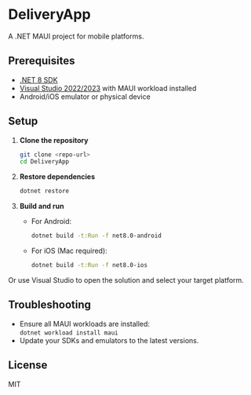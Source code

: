 # DeliveryApp

A .NET MAUI project for mobile platforms.

## Prerequisites

- [.NET 8 SDK](https://dotnet.microsoft.com/download)
- [Visual Studio 2022/2023](https://visualstudio.microsoft.com/) with MAUI workload installed
- Android/iOS emulator or physical device

## Setup

1. **Clone the repository**
    ```bash
    git clone <repo-url>
    cd DeliveryApp
    ```

2. **Restore dependencies**
    ```bash
    dotnet restore
    ```

3. **Build and run**
    - For Android:
      ```bash
      dotnet build -t:Run -f net8.0-android
      ```
    - For iOS (Mac required):
      ```bash
      dotnet build -t:Run -f net8.0-ios
      ```

Or use Visual Studio to open the solution and select your target platform.

## Troubleshooting

- Ensure all MAUI workloads are installed:  
  `dotnet workload install maui`
- Update your SDKs and emulators to the latest versions.

## License

MIT